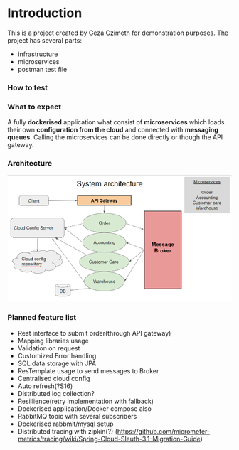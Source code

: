 # Introduction

This is a project created by Geza Czimeth for demonstration purposes.
The project has several parts:
- infrastructure
- microservices
- postman test file

### How to test

### What to expect

A fully <b>dockerised</b> application what consist of <b>microservices</b> which loads their own <b>configuration from the cloud</b> and connected with <b>messaging queues</b>.
Calling the microservices can be done directly or though the API gateway.

### Architecture
![Architecture](/assets/images/architecture.png)


### Planned feature list

- Rest interface to submit order(through API gateway)
- Mapping libraries usage
- Validation on request
- Customized Error handling
- SQL data storage with JPA
- ResTemplate usage to send messages to Broker
- Centralised cloud config
- Auto refresh(?S16)
- Distributed log collection?
- Resillience(retry implementation with fallback)
- Dockerised application/Docker compose also
- RabbitMQ topic with several subscribers
- Dockerised rabbmit/mysql setup
- Distributed tracing with zipkin(?)
 (https://github.com/micrometer-metrics/tracing/wiki/Spring-Cloud-Sleuth-3.1-Migration-Guide)
